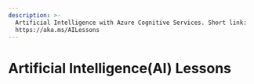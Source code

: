 ```yaml
---
description: >-
  Artificial Intelligence with Azure Cognitive Services. Short link:
  https://aka.ms/AILessons
---
```


# Artificial Intelligence\(AI\) Lessons

